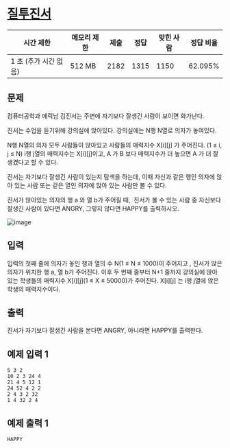 # [질투진서](https://www.acmicpc.net/problem/15784)

| 시간 제한 | 메모리 제한 | 제출 | 정답 | 맞힌 사람 | 정답 비율 |
| --- | --- | --- | --- | --- | --- |
| 1 초 (추가 시간 없음) | 512 MB | 2182 | 1315 | 1150 | 62.095% |

## 문제

컴퓨터공학과 에릭남 김진서는 주변에 자기보다 잘생긴 사람이 보이면 화가난다.

진서는 수업을 듣기위해 강의실에 앉아있다. 강의실에는 N행 N열로 의자가 놓여있다.

N행 N열의 의자 모두 사람들이 앉아있고 사람들의 매력지수 X[i][j] 가 주어진다. (1 ≤ i, j ≤ N) i행 j열의 매력지수는 X[i][j]이고, A 가 B 보다 매력지수가 더 높으면 A 가 더 잘생겼다고 할 수 있다.

진서는 자기보다 잘생긴 사람이 있는지 탐색을 하는데, 이때 자신과 같은 행인 의자에 앉아 있는 사람 또는 같은 열인 의자에 앉아 있는 사람만 볼 수 있다.

진서가 앉아있는 의자의 행 a 와 열 b가 주어질 때,  진서가 볼 수 있는 사람 중 자신보다 잘생긴 사람이 있다면 ANGRY, 그렇지 않다면 HAPPY를 출력하시오.

![image](https://onlinejudgeimages.s3-ap-northeast-1.amazonaws.com/problem/15784/1.png)

## 입력

입력의 첫째 줄에 의자가 놓인 행과 열의 수 N(1 ≤ N ≤ 1000)이 주어지고 , 진서가 앉은 의자가 위치한 행 a, 열 b가 주어진다. 이후 두 번째 줄부터 N+1 줄까지 강의실에 앉아있는 학생들의 매력지수 X[i][j](1 ≤ X ≤ 50000)가 주어진다. X[i][j] 는 i행 j열에 앉은 학생의 매력지수이다.

## 출력

진서가 자기보다 잘생긴 사람을 본다면 ANGRY, 아니라면 HAPPY를 출력한다.

## 예제 입력 1

```
5 3 2
10 2 3 24 4
21 4 5 12 1
24 52 4 2 2
2 4 3 2 32
1 4 32 2 4

```

## 예제 출력 1

```
HAPPY
```
